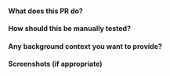 #### What does this PR do?

#### How should this be manually tested?

#### Any background context you want to provide?

#### Screenshots (if appropriate)
